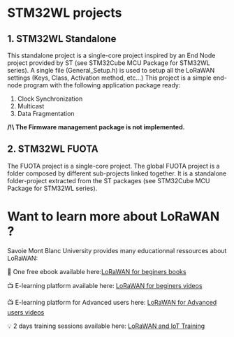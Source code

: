 
# STM32WL projects

## 1. STM32WL Standalone
This standalone project is a single-core project inspired by an End Node project provided by ST (see STM32Cube MCU Package for STM32WL series). A single file (General_Setup.h) is used to setup all the LoRaWAN settings (Keys, Class, Activation method, etc...) 
This project is a simple end-node program with the following application package ready:
1. Clock Synchronization
2. Multicast
3. Data Fragmentation

 **/!\ The Firmware management package is not implemented.**


## 2. STM32WL FUOTA
The FUOTA project is a single-core project. The global FUOTA project is a folder composed by different sub-projects linked together. It is a standalone folder-project extracted from the ST packages (see STM32Cube MCU Package for STM32WL series). 


# Want to learn more about LoRaWAN ?
Savoie Mont Blanc University provides many educationnal ressources about LoRaWAN:

:notebook: One free ebook available here:[LoRaWAN for beginers books](https://www.univ-smb.fr/lorawan/en/free-book/)

:tv: E-learning platform available here: [LoRaWAN for beginers videos](https://www.udemy.com/course/lora-lorawan-internet-of-things/?referralCode=21DED0F1021F4E261955)

:tv: E-learning platform for Advanced users here: [LoRaWAN for Advanced users videos](https://www.udemy.com/course/lorawan-for-advanced-users/?referralCode=BA4A670560916E1AED77)

:bulb: 2 days training sessions available here: [LoRaWAN and IoT Training](https://www.univ-smb.fr/lorawan/avada_portfolio/formation-distanciel/)

